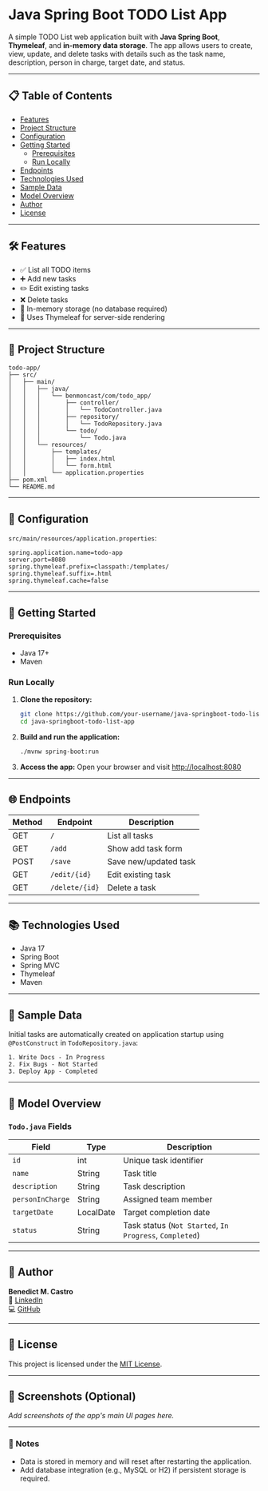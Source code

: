 # Java Spring Boot TODO List App

A simple TODO List web application built with **Java Spring Boot**, **Thymeleaf**, and **in-memory data storage**. The app allows users to create, view, update, and delete tasks with details such as the task name, description, person in charge, target date, and status.

---

## 📋 Table of Contents

- [Features](#-features)  
- [Project Structure](#-project-structure)  
- [Configuration](#-configuration)  
- [Getting Started](#-getting-started)  
  - [Prerequisites](#prerequisites)  
  - [Run Locally](#run-locally)  
- [Endpoints](#-endpoints)  
- [Technologies Used](#-technologies-used)  
- [Sample Data](#-sample-data)  
- [Model Overview](#-model-overview)  
- [Author](#-author)  
- [License](#-license)

---

## 🛠️ Features

- ✅ List all TODO items  
- ➕ Add new tasks  
- ✏️ Edit existing tasks  
- ❌ Delete tasks  
- 🧠 In-memory storage (no database required)  
- 🎨 Uses Thymeleaf for server-side rendering  

---

## 📁 Project Structure

```
todo-app/
├── src/
│   ├── main/
│   │   ├── java/
│   │   │   └── benmoncast/com/todo_app/
│   │   │       ├── controller/
│   │   │       │   └── TodoController.java
│   │   │       ├── repository/
│   │   │       │   └── TodoRepository.java
│   │   │       └── todo/
│   │   │           └── Todo.java
│   │   └── resources/
│   │       ├── templates/
│   │       │   ├── index.html
│   │       │   └── form.html
│   │       └── application.properties
├── pom.xml
└── README.md
```

---

## 🔧 Configuration

`src/main/resources/application.properties`:

```properties
spring.application.name=todo-app
server.port=8080
spring.thymeleaf.prefix=classpath:/templates/
spring.thymeleaf.suffix=.html
spring.thymeleaf.cache=false
```

---

## 🚀 Getting Started

### Prerequisites

- Java 17+
- Maven

### Run Locally

1. **Clone the repository:**
   ```bash
   git clone https://github.com/your-username/java-springboot-todo-list-app.git
   cd java-springboot-todo-list-app
   ```

2. **Build and run the application:**
   ```bash
   ./mvnw spring-boot:run
   ```

3. **Access the app:**
   Open your browser and visit [http://localhost:8080](http://localhost:8080)

---

## 🌐 Endpoints

| Method | Endpoint      | Description         |
|--------|---------------|---------------------|
| GET    | `/`           | List all tasks      |
| GET    | `/add`        | Show add task form  |
| POST   | `/save`       | Save new/updated task |
| GET    | `/edit/{id}`  | Edit existing task  |
| GET    | `/delete/{id}`| Delete a task       |

---

## 📚 Technologies Used

- Java 17  
- Spring Boot  
- Spring MVC  
- Thymeleaf  
- Maven  

---

## 🧪 Sample Data

Initial tasks are automatically created on application startup using `@PostConstruct` in `TodoRepository.java`:

```
1. Write Docs - In Progress  
2. Fix Bugs - Not Started  
3. Deploy App - Completed  
```

---

## 📂 Model Overview

### `Todo.java` Fields

| Field          | Type      | Description             |
|----------------|-----------|--------------------------|
| `id`           | int       | Unique task identifier   |
| `name`         | String    | Task title              |
| `description`  | String    | Task description        |
| `personInCharge`| String   | Assigned team member    |
| `targetDate`   | LocalDate | Target completion date  |
| `status`       | String    | Task status (`Not Started`, `In Progress`, `Completed`) |

---

## 📄 Author

**Benedict M. Castro**  
🔗 [LinkedIn](https://www.linkedin.com/in/benedictmcastro)  
💻 [GitHub](https://github.com/benmoncast)

---

## 📄 License

This project is licensed under the [MIT License](LICENSE).

---

## 📸 Screenshots (Optional)

_Add screenshots of the app's main UI pages here._

---

### 📌 Notes

- Data is stored in memory and will reset after restarting the application.
- Add database integration (e.g., MySQL or H2) if persistent storage is required.
